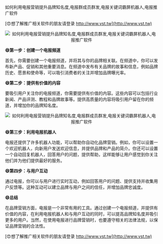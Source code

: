 如何利用电报营销提升品牌知名度,电报群成员群发,电报关键词霸屏机器人,电报推广软件

[😍想了解推广相关软件的朋友请登录 http://www.vst.tw](http://www.vst.tw)

 <center><img src="https://vst.tw/MP4/tuiguang/png/7.png" alt="如何利用电报营销提升品牌知名度,电报群成员群发,电报关键词霸屏机器人,电报推广软件"></center>

**😄第一步：创建一个电报频道**

首先，你需要创建一个电报频道，并将其与你的品牌相关联。在频道中，你可以发布新产品、促销和其他重要消息。在频道中发布有关品牌的故事和信息，例如品牌历史、愿景和使命等，可以吸引消费者的关注并增加品牌曝光率。

**😄第二步：提供有价值的内容**

要吸引用户关注你的电报频道，你需要提供有价值的内容。这些内容可以包括行业新闻、产品评测、教程和品牌故事等。提供高质量的内容将吸引用户留在你的频道，并增加你的品牌知名度。

 <center><img src="https://vst.tw/MP4/tuiguang/png/2.png" alt="如何利用电报营销提升品牌知名度,电报群成员群发,电报关键词霸屏机器人,电报推广软件"></center>

**😄第三步：利用电报机器人**

电报还提供了许多机器人功能，可以帮助你自动化品牌营销。例如，你可以设置一个欢迎机器人，向新用户发送欢迎信息，并提供品牌和产品的简介。你还可以设置一个自动回复机器人，回答用户的问题，提供帮助，这样能够让用户感觉到你关注他们并为他们提供最好的服务。

**😄第四步：与用户互动**

通过电报，你可以与用户进行实时互动，例如回答用户的问题、提供支持并收集用户反馈等。这种互动可以建立品牌与用户之间的信任，并增加品牌忠诚度。

**😄总结**

在品牌营销方面，电报是一个非常有用的工具。通过创建一个电报频道，并提供有价值的内容，在利用电报机器人和与用户互动的同时，可以提高品牌知名度并吸引更多的用户。当然，在使用电报进行品牌营销时，也要遵守相关的法律法规，以保证品牌营销的合法性。

[😍想了解推广相关软件的朋友请登录 http://www.vst.tw](http://www.vst.tw)



